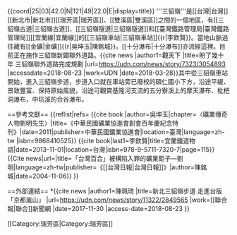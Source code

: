 {{coord|25|03|42.0|N|121|49|22.0|E|display=title}}
'''三貂嶺'''是[[台灣|台灣]][[新北市|新北市]][[瑞芳區|瑞芳區]]、[[雙溪區|雙溪區]]之間的一個地區，有[[三貂嶺古道|三貂嶺古道]]、[[三貂嶺隧道|三貂嶺隧道]]和[[臺灣鐵路管理局|臺灣鐵路管理局]][[宜蘭線|宜蘭線]]的[[三貂嶺車站|三貂嶺車站]]{{r|李欽賢}}。當地山脈過往藏有[[金礦|金礦]]{{r|吳坤玉|陳銘城}}。[[十分瀑布|十分瀑布]]亦流經這裡。目前正在施作三貂嶺新闢聯外道路。<ref>{{cite news |author1=觀天下 |title=盼了幾十年 三貂嶺聯外道路完成規劃 |url=https://udn.com/news/story/7323/3054893 |accessdate=2018-08-23 |work=UDN |date=2018-03-28}}</ref>其中從三貂嶺車站開始，進入三貂嶺步道，步道入口就在車站旁已廢校的碩仁國小下方，沿途平緩、景致豐富、保持原始風貌，沿途可觀賞基隆河支流的五分寮溪上的摩天瀑布、枇杷洞瀑布，中坑溪的合谷瀑布。

==參考文獻==
{{reflist|refs=
<ref name="吳坤玉">{{cite book |author=吳坤玉|chapter=〈礦業傳奇人物劉明先生〉|title=《中華民國礦業協進會創會百年慶紀念特刊》|date=2011|publisher=中華民國鑛業協進會|location=臺灣|language=zh-tw |isbn=9868410525}}</ref>
<ref name="李欽賢">{{cite book|last1=李欽賢|title=宜蘭鐵道物語|date=2013-11-01|location=台灣|isbn=978-9-5711-7320-7|page=115}}</ref>
<ref name="陳銘城">{{Cite news|url=|title=「台灣百合」被構陷入罪的礦業鉅子—劉明|language=zh-tw|publisher=《[[台灣日報|台灣日報]]》|author=陳銘城|date=2004-11-06}}</ref>
}}

==外部連結==
*{{cite news |author1=陳珮琦 |title=新北三貂嶺步道 走進台版「京都嵐山」 |url=https://udn.com/news/story/11322/2849565 |work=[[聯合報|聯合]]新聞網 |date=2017-11-30 |access-date=2018-08-23 }}

[[Category:瑞芳區|Category:瑞芳區]]